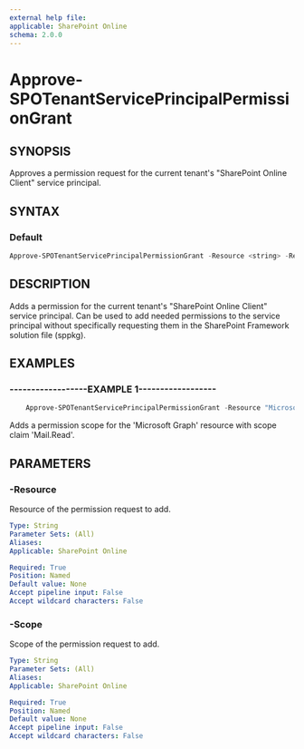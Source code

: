 ```yaml
---
external help file:
applicable: SharePoint Online
schema: 2.0.0
---
```


# Approve-SPOTenantServicePrincipalPermissionGrant

## SYNOPSIS

Approves a permission request for the current tenant's "SharePoint Online Client" service principal.


## SYNTAX

### Default

```powershell
Approve-SPOTenantServicePrincipalPermissionGrant -Resource <string> -Resource <string>
```

## DESCRIPTION

Adds a permission for the current tenant's "SharePoint Online Client" service principal. Can be used to add needed permissions to the service principal without specifically requesting them in the SharePoint Framework solution file (sppkg).

## EXAMPLES

### ------------------EXAMPLE 1------------------

```powershell
    Approve-SPOTenantServicePrincipalPermissionGrant -Resource "Microsoft Graph" -Scope "Mail.Read"
```

Adds a permission scope for the 'Microsoft Graph' resource with scope claim 'Mail.Read'.  

## PARAMETERS

### -Resource

Resource of the permission request to add.

```yaml
Type: String
Parameter Sets: (All)
Aliases: 
Applicable: SharePoint Online

Required: True
Position: Named
Default value: None
Accept pipeline input: False
Accept wildcard characters: False
```

### -Scope

Scope of the permission request to add.

```yaml
Type: String
Parameter Sets: (All)
Aliases: 
Applicable: SharePoint Online

Required: True
Position: Named
Default value: None
Accept pipeline input: False
Accept wildcard characters: False
```
